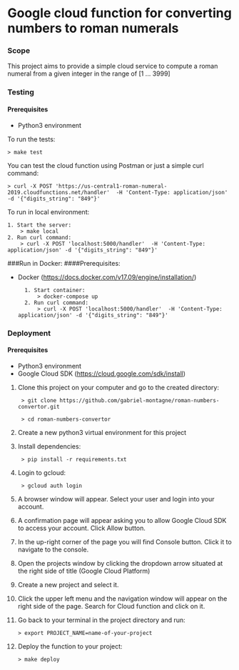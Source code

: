 # Google cloud function for converting numbers to roman numerals

### Scope

This project aims to provide a simple cloud service to compute a roman numeral 
from a given integer in the range of [1 ... 3999]

        
### Testing
#### Prerequisites

 - Python3 environment

To run the tests:

    > make test
    
You can test the cloud function using Postman or just a simple curl command:

    > curl -X POST 'https://us-central1-roman-numeral-2019.cloudfunctions.net/handler'  -H 'Content-Type: application/json' -d '{"digits_string": "849"}'

To run in local environment:
    
    1. Start the server:
        > make local
    2. Run curl command:
        > curl -X POST 'localhost:5000/handler'  -H 'Content-Type: application/json' -d '{"digits_string": "849"}'

###Run in Docker:
####Prerequisites: 
- Docker (https://docs.docker.com/v17.09/engine/installation/)

        1. Start container:
            > docker-compose up
        2. Run curl command:
            > curl -X POST 'localhost:5000/handler'  -H 'Content-Type: application/json' -d '{"digits_string": "849"}'
        
        
### Deployment
#### Prerequisites

 - Python3 environment
 - Google Cloud SDK (https://cloud.google.com/sdk/install)

1. Clone this project on your computer and go to the created directory:

        > git clone https://github.com/gabriel-montagne/roman-numbers-convertor.git
        
        > cd roman-numbers-convertor
        
2. Create a new python3 virtual environment for this project
3. Install dependencies:
        
        > pip install -r requirements.txt
        
4. Login to gcloud:

        > gcloud auth login
        
5. A browser window will appear. Select your user and login into your account.
6. A confirmation page will appear asking you to allow Google Cloud SDK to access your account.
Click Allow button.
7. In the up-right corner of the page you will find Console button. Click it to navigate to the console.
8. Open the projects window by clicking the dropdown arrow situated at the right side of title (Google Cloud Platform)
9. Create a new project and select it.
10. Click the upper left menu and the navigation window will appear on the right side of the page. Search for Cloud function and click on it.
11. Go back to your terminal in the project directory and run:

        > export PROJECT_NAME=name-of-your-project
        
12. Deploy the function to your project:
        
        > make deploy
        